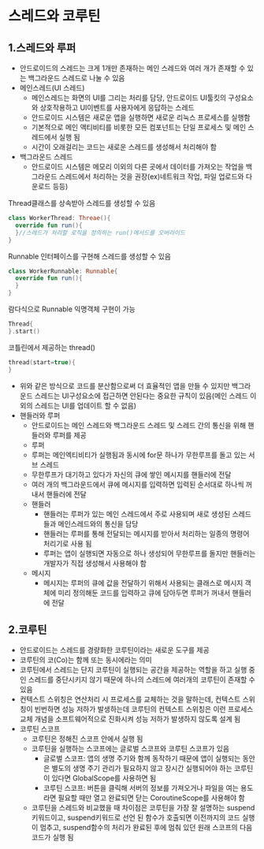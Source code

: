 # 스레드와 코루틴  
## 1.스레드와 루퍼  
+ 안드로이드의 스레드는 크게 1개만 존재하는 메인 스레드와 여러 개가 존재할 수 있는 백그라운드 스레드로 나눌 수 있음  
+ 메인스레드(UI 스레드) 
  - 메인스레드는 화면의 UI를 그리는 처리를 담당, 안드로이드 UI툴킷의 구성요소와 상호작용하고 UI이벤트를 사용자에게 응답하는 스레드  
  - 안드로이드 시스템은 새로운 앱을 실행하면 새로운 리눅스 프로세스를 실행함  
  - 기본적으로 메인 액티비티를 비롯한 모든 컴포넌트는 단일 프로세스 및 메인 스레드에서 실행 됨  
  - 시간이 오래걸리는 코드는 새로운 스레드를 생성해서 처리해야 함  
+ 백그라운드 스레드  
  - 안드로이드 시스템은 메모리 이외의 다른 곳에서 데이터를 가져오는 작업을 백그라운드 스레드에서 처리하는 것을 권장(ex)네트워크 작업, 파일 업로드와 다운로드 등등)  
 
Thread클래스를 상속받아 스레드를 생성할 수 있음  
```kotlin  
class WorkerThread: Threae(){  
  override fun run(){  
  }//스레드가 처리할 로직을 정의하는 run()메서드를 오버라이드  
}  
```  
  Runnable 인터페이스를 구현해 스레드를 생성할 수 있음  
```kotlin  
class WorkerRunnable: Runnable{  
  override fun run(){  
  }  
}  
```
람다식으로 Runnable 익명객체 구현이 가능  
```kotlin  
Thread{  
}.start()  
```   
코틀린에서 제공하는 thread()  
```kotlin   
thread(start=true){  
}  
```  
+ 위와 같은 방식으로 코드를 분산함으로써 더 효율적인 앱을 만들 수 있지만 백그라운드 스레드는 UI구성요소에 접근하면 안된다는 중요한 규칙이 있음(메인 스레드 이외의 스레드는 UI를 업데이트 할 수 없음)  
+ 핸들러와 루퍼  
   - 안드로이드는 메인 스레드와 백그라운드 스레드 및 스레드 간의 통신을 위해 핸들러와 루퍼를 제공  
   - 루퍼  
    * 루퍼는 메인엑티비티가 실행됨과 동시에 for문 하나가 무한루프를 돌고 있는 서브 스레드  
    * 무한루프가 대기하고 있다가 자신의 큐에 쌓인 메시지를 핸들러에 전달  
    * 여러 개의 백그라운드에서 큐에 메시지를 입력하면 입력된 순서대로 하나씩 꺼내서 핸들러에 전달  
  - 핸들러  
    * 핸들러는 루퍼가 있는 메인 스레드에서 주로 사용되며 새로 생성된 스레드들과 메인스레드와의 통신을 담당  
    * 핸들러는 루퍼를 통해 전달되는 메시지를 받아서 처리하는 일종의 명령어 처리기로 사용 됨  
    * 루퍼는 앱이 실행되면 자동으로 하나 생성되어 무한루프를 돌지만 핸들러는 개발자가 직접 생성해서 사용해야 함  
  - 메시지  
    * 메시지는 루퍼의 큐에 값을 전달하기 위해서 사용되는 클래스로 메시지 객체에 미리 정의해둔 코드를 입력하고 큐에 담아두면 루퍼가 꺼내서 핸들러에 전달  
## 2.코루틴  
+ 안드로이드는 스레드를 경량화한 코루틴이라는 새로운 도구를 제공  
+ 코루틴의 코(Co)는 함께 또는 동시에라는 의미  
+ 코루틴에서 스레드는 단지 코루틴이 실행되는 공간을 제공하는 역할을 하고 실행 중인 스레드를 중단시키지 않기 때문에 하나의 스레드에 여러개의 코루틴이 존재할 수 있음  
+ 컨텍스트 스위칭은 연산처리 시 프로세스를 교체하는 것을 말하는데, 컨텍스트 스위칭이 빈번하면 성능 저하가 발생하는데 코루틴의 컨텍스트 스위칭은 이런 프로세스 교체 개념을 소프트웨어적으로 진화시켜 성능 저하가 발생하지 않도록 설계 됨  
+ 코루틴 스코프  
  - 코루틴은 정해진 스코프 안에서 실행 됨  
  - 코루틴을 실행하는 스코프에는 글로벌 스코프와 코루틴 스코프가 있음  
    * 글로벌 스코프: 앱의 생명 주기와 함께 동작하기 때문에 앱이 실행되는 동안은 별도의 생명 주기 관리가 필요하지 않고 장시간 실행되어야 하는 코루틴이 있다면 GlobalScope를 사용하면 됨  
    * 코루틴 스코프: 버튼을 클릭해 서버의 정보를 가져오거나 파일을 여는 용도라면 필요할 때만 열고 완료되면 닫는 CoroutineScope를 사용해야 함   
  - 코루틴을 스레드와 비교했을 때 차이점은 코루틴을 가장 잘 설명하는 suspend 키워드이고, suspend키워드로 선언 된 함수가 호출되면 이전까지의 코드 실행이 멈추고, suspend함수의 처리가 완료된 후에 멈춰 있던 원래 스코프의 다음코드가 실행 됨   
  
